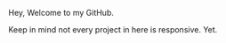 Hey, Welcome to my GitHub.

Keep in mind not every project in here is responsive. Yet.

<!---
Gskar/Gskar is a ✨ special ✨ repository because its `README.md` (this file) appears on your GitHub profile.
You can click the Preview link to take a look at your changes.
--->
